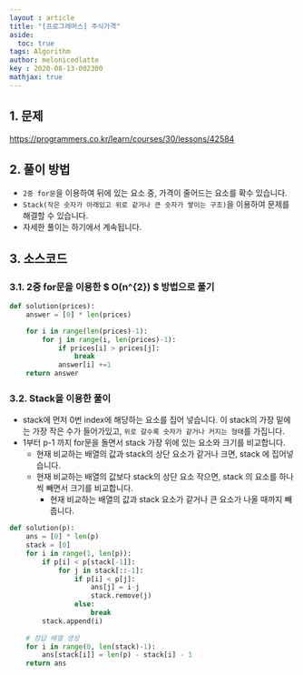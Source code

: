 ```yaml
---
layout : article
title: "[프로그래머스] 주식가격"
aside:
  toc: true
tags: Algorithm 
author: melonicedlatte
key : 2020-08-13-002300 
mathjax: true 
---  
```


## 1. 문제

https://programmers.co.kr/learn/courses/30/lessons/42584

## 2. 풀이 방법

- `2중 for문`을 이용하여 뒤에 있는 요소 중, 가격이 줄어드는 요소를 확수 있습니다.
- `Stack(작은 숫자가 아래있고 위로 같거나 큰 숫자가 쌓이는 구조)`을 이용하여 문제를 해결할 수 있습니다. 
- 자세한 풀이는 하기에서 계속됩니다.

## 3. 소스코드

### 3.1. 2중 for문을 이용한 $ O(n^{2}) $ 방법으로 풀기

~~~python
def solution(prices):
    answer = [0] * len(prices)

    for i in range(len(prices)-1):
        for j in range(i, len(prices)-1):
            if prices[i] > prices[j]:
                break
            answer[i] +=1
    return answer
~~~ 

### 3.2. Stack을 이용한 풀이

- stack에 먼저 0번 index에 해당하는 요소를 집어 넣습니다. 이 stack의 가장 밑에는 가장 작은 수가 들어가있고, `위로 갈수록 숫자가 같거나 커지는 형태`를 가집니다.
- 1부터 p-1 까지 for문을 돌면서 stack 가장 위에 있는 요소와 크기를 비교합니다. 
  - 현재 비교하는 배열의 값과 stack의 상단 요소가 같거나 크면, stack 에 집어넣습니다.
  - 현재 비교하는 배열의 값보다 stack의 상단 요소 작으면, stack 의 요소를 하나씩 빼면서 크기를 비교합니다. 
    - 현재 비교하는 배열의 값과 stack 요소가 같거나 큰 요소가 나올 때까지 빼줍니다.

~~~python
def solution(p):
    ans = [0] * len(p)
    stack = [0]
    for i in range(1, len(p)):
        if p[i] < p[stack[-1]]:
            for j in stack[::-1]:
                if p[i] < p[j]:
                    ans[j] = i-j
                    stack.remove(j)
                else:
                    break
        stack.append(i)
        
    # 정답 배열 생성
    for i in range(0, len(stack)-1):
        ans[stack[i]] = len(p) - stack[i] - 1
    return ans
~~~
